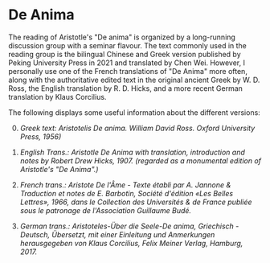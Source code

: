 # De Anima
The reading of Aristotle's "De anima" is organized by a long-running discussion group with a seminar flavour. The text commonly used in the reading group is the bilingual Chinese and Greek version published by Peking University Press in 2021 and translated by Chen Wei. However, I personally use one of the French translations of "De Anima" more often, along with the authoritative edited text in the original ancient Greek by W. D. Ross, the English translation by R. D. Hicks, and a more recent German translation by Klaus Corcilius.

The following displays some useful information about the different versions:

0. *Greek text: Aristotelis De anima. William David Ross. Oxford University Press, 1956)*

1. *English Trans.: Aristotle De Anima with translation, introduction and notes by Robert Drew Hicks, 1907. (regarded as a monumental edition of Aristotle's "De Anima".)*

2. *French trans.: Aristote De l'Âme - Texte établi par A. Jannone & Traduction et notes de E. Barbotin, Société d'édition «Les Belles Lettres», 1966, dans le Collection des Universités & de France publiée sous le patronage de l'Association Guillaume Budé.*

3. *German trans.: Aristoteles-Über die Seele-De anima, Griechisch - Deutsch, Übersetzt, mit einer Einleitung und Anmerkungen herausgegeben von Klaus Corcilius, Felix Meiner Verlag, Hamburg, 2017.*
